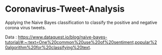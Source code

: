 # Coronavirus-Tweet-Analysis
Applying the Naive Bayes classification to classify the positive and negative corona virus tweets. 

Data : https://www.dataquest.io/blog/naive-bayes-tutorial/#:~:text=One%20common%20use%20of%20sentiment,popular%20algorithm%20for%20classifying%20text.
